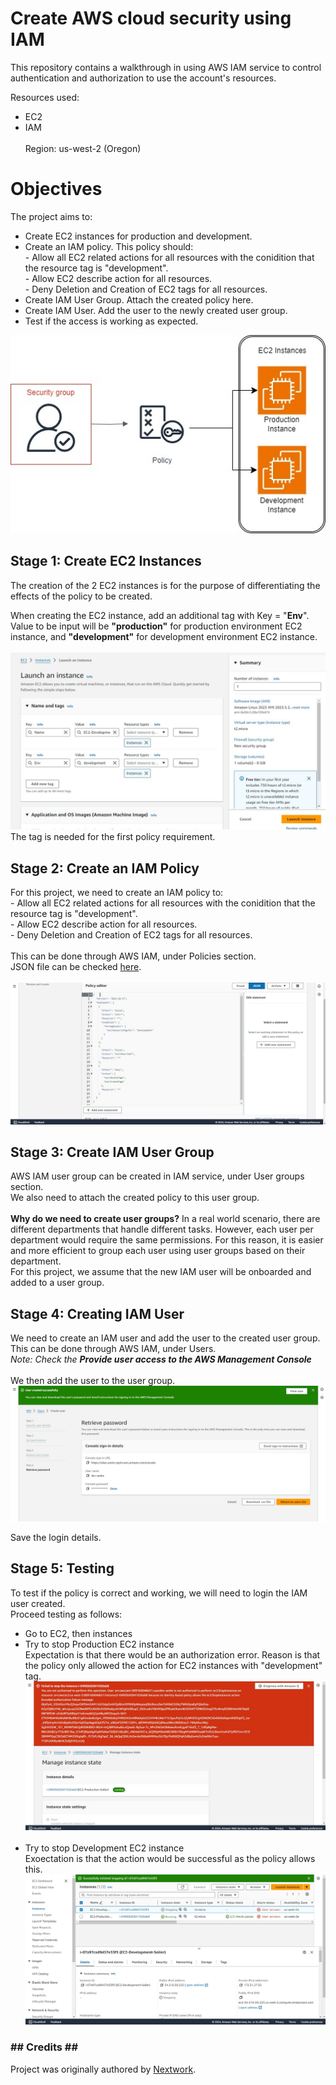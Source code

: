 <h1>Create AWS cloud security using IAM</h1>

This repository contains a walkthrough in using AWS IAM service to control authentication and authorization to use the account's resources. 

Resources used:
- EC2
- IAM
<br><br>Region: us-west-2 (Oregon)

<h1>Objectives</h1>
The project aims to:
<ul>
  <li>Create EC2 instances for production and development.</li>
  <li>Create an IAM policy. This policy should:</li>
    - Allow all EC2 related actions for all resources with the conidition that the resource tag is "development".<br>
    - Allow EC2 describe action for all resources.<br>
    - Deny Deletion and Creation of EC2 tags for all resources.<br>
  <li>Create IAM User Group. Attach the created policy here.</li>
  <li>Create IAM User. Add the user to the newly created user group.</li>
  <li>Test if the access is working as expected.</li>
</ul>
  <img src="/AWS IAM Security/IAM.jpg" alt="Architecture">

<h2>Stage 1: Create EC2 Instances</h2>
<p>The creation of the 2 EC2 instances is for the purpose of differentiating the effects of the policy to be created.</p>
When creating the EC2 instance, add an additional tag with Key = "<b>Env</b>". Value to be input will be <b>"production"</b> for production environment EC2 instance, and <b>"development"</b> for development environment EC2 instance.<br><br>

  <img src="AWS IAM Security/Creating EC2 Instances.jpg" alt="EC2">

<br>
The tag is needed for the first policy requirement.

<h2>Stage 2: Create an IAM Policy</h2>
For this project, we need to create an IAM policy to:<br>
    - Allow all EC2 related actions for all resources with the conidition that the resource tag is "development".<br>
    - Allow EC2 describe action for all resources.<br>
    - Deny Deletion and Creation of EC2 tags for all resources.<br><br>
This can be done through AWS IAM, under Policies section.<br>
JSON file can be checked <a href= "AWS IAM Security/IAM Policy">here</a>.
<br><br>

  <img src="AWS IAM Security/JSON policy.jpg" alt="IAM Policy">

<h2>Stage 3: Create IAM User Group</h2>
AWS IAM user group can be created in IAM service, under User groups section.<br>
We also need to attach the created policy to this user group.<br><br>
<b>Why do we need to create user groups?</b> In a real world scenario, there are different departments that handle different tasks. However, each user per department would require the same permissions. For this reason, it is easier and more efficient to group each user using user groups based on their department.<br>
For this project, we assume that the new IAM user will be onboarded and added to a user group.

<h2>Stage 4: Creating IAM User</h2>
We need to create an IAM user and add the user to the created user group. This can be done through AWS IAM, under Users.<br>
<i>Note: Check the <b>Provide user access to the AWS Management Console</b></i> <br><br>
We then add the user to the user group.<br>

  <img src="AWS IAM Security/new user creation.jpg" alt="IAM user">

Save the login details.

<h2>Stage 5: Testing</h2>
To test if the policy is correct and working, we will need to login the IAM user created.
<br>
Proceed testing as follows:<br>
<ul>
  <li>Go to EC2, then instances</li>
  <li>Try to stop Production EC2 instance</li>
  Expectation is that there would be an authorization error. Reason is that the policy only allowed the action for EC2 instances with "development" tag.
  <img src="AWS IAM Security/error message ec2 prod.jpg" alt="Prod error"><br><br>
  <li>Try to stop Development EC2 instance</li>
  Exoectation is that the action would be successful as the policy allows this.
  <img src="AWS IAM Security/success stop ec2 dev.jpg" alt="Prod error">
</ul>

<h3>## Credits ##</h3>
Project was originally authored by <a href="https://community.nextwork.org/home">Nextwork</a>.
